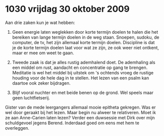 # 1030 vrijdag 30 oktober 2009
Aan drie zaken kun je wat hebben: 

1. Geen energie laten weglekken door korte termijn doelen te halen die het bereiken van lange termijn doelen in de weg staan. Snoepen, sudoku, de computer, de tv, het zijn allemaal korte termijn doelen. Discipline is dat je de korte termijn doelen laat voor wat ze zijn, ze ook weer niet ontkent, maar er mee om weet te gaan. 

2. Tweede zaak is dat je alles rustig ademhalend doet. De ademhaling als een middel om rust, aandacht en concentratie op gang te brengen. Meditatie is wel het middel bij uitstek om 's ochtends vroeg de rustige houding voor de hele dag in te stellen. Het lezen van een psalm kan daartoe ook zeker bijdragen. 

3. Blijf vooral nuchter en met beide benen op de grond. Wel speels maar geen luchtfietserij. 

Gister van de mede leergangers allemaal mooie epitheta gekregen. Was er wel door geraakt bij het lezen. Maar begin nu alweer te relativeren. Moet ik ze aan Anne-Carien laten lezen? Verder een duwsessie met Dirk over mijn schuldgevoel jegens Berend. Inderdaad goed om eens met hem te overleggen.